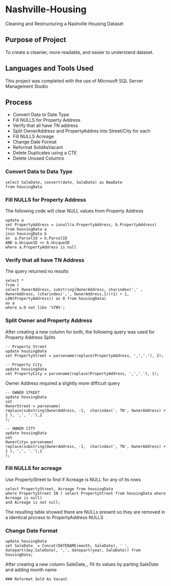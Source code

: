 # Nashville-Housing
Cleaning and Restructuring a Nashville Housing Dataset

## Purpose of Project
To create a cleanier, more readable, and easier to understand dataset.

## Languages and Tools Used
This project was completed with the use of Microsoft SQL Server Management Studio

## Process 
- Convert Data to Date Type
- Fill NULLS for Property Address
- Verify that all have TN address
- Split OwnerAddress and PropertyAddres into Street/City for each
- Fill NULLS Acreage
- Change Date Format
- Reformat SoldAsVacant
- Delete Duplicates using a CTE
- Delete Unused Columns

### Convert Data to Data Type
```
select SaleDate, convert(date, SaleDate) as NewDate
from housingData
```
### Fill NULLS for Property Address

The following code will clear NULL values from Property Address
```
update a
set PropertyAddress = isnull(a.PropertyAddress, b.PropertyAddress)
from housingData a
join housingData b
on  a.ParcelId = b.ParcelID
AND a.UniqueID <> b.UniqueID
where a.PropertyAddress is null
```

### Verify that all have TN Address
The query returned no results
```
select *
from (
select OwnerAddress, substring(OwnerAddress, charindex(',' , OwnerAddress, (charindex(',', OwnerAddress,1))+1) + 1, LEN(PropertyAddress)) as O from housingData)
as a
where a.O not like '%TN%';
```

### Split Owner and Property Address
After creating a new column for both, the following query was used for Property Address Splits
```
-- Property Street
update housingData
set PropertyStreet = parsename(replace(PropertyAddress, ',','.'), 2);

-- Property City
update housingData
set PropertyCity = parsename(replace(PropertyAddress, ',','.'), 1); 
```
Owner Address required a slightly more difficult query
```
-- OWNER STREET
update housingData
set 
OwnerStreet = parsename(
replace(substring(OwnerAddress, -1,  charindex(', TN', OwnerAddress) + 1 ), ',', '.'),2
);

-- OWNER CITY
update housingData
set 
OwnerCity= parsename(
replace(substring(OwnerAddress, -1,  charindex(', TN', OwnerAddress) + 1 ), ',', '.'),1
);
```
### Fill NULLS for acreage
Use PropertyStreet to find if Acreage is NULL for any of its rows
```
select PropertyStreet, Acreage from housingData
where PropertyStreet IN ( select PropertyStreet from housingData where Acreage is null)
and Acreage is not null;
```

The resulting table showed there are NULLs present so they are removed in a identical process to PropertyAddress NULLS


### Change Date Format
```
update housingData
set SaleDate_ = Concat(DATENAME(month, SaleDate), ' ', datepart(day,SaleDate), ',', datepart(year, SaleDate)) from housingData;
```

After creating a new column SaleDate_, fill its values by parting SaleDate and adding month name
```
### Reformat Sold As Vacant


